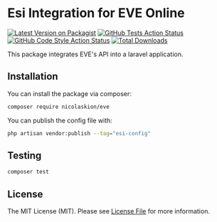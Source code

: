# Esi Integration for EVE Online

[![Latest Version on Packagist](https://img.shields.io/packagist/v/nicolaskion/eve.svg?style=flat-square)](https://packagist.org/packages/nicolaskion/eve)
[![GitHub Tests Action Status](https://img.shields.io/github/actions/workflow/status/nicolaskion/esi/run-tests.yml?branch=main&label=tests&style=flat-square)](https://github.com/nicolaskion/esi/actions?query=workflow%3Arun-tests+branch%3Amain)
[![GitHub Code Style Action Status](https://img.shields.io/github/actions/workflow/status/nicolaskion/esi/fix-php-code-style-issues.yml?branch=main&label=code%20style&style=flat-square)](https://github.com/nicolaskion/esi/actions?query=workflow%3A"Fix+PHP+code+style+issues"+branch%3Amain)
[![Total Downloads](https://img.shields.io/packagist/dt/nicolaskion/esi.svg?style=flat-square)](https://packagist.org/packages/nicolaskion/esi)

This package integrates EVE's API into a laravel application.

## Installation

You can install the package via composer:

```bash
composer require nicolaskion/eve
```

You can publish the config file with:

```bash
php artisan vendor:publish --tag="esi-config"
```

## Testing

```bash
composer test
```

## License

The MIT License (MIT). Please see [License File](LICENSE.md) for more information.
